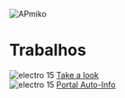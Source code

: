 ![APmiko](https://github.com/FernandoCMFilho/AP1-2/assets/54756245/82a5b0c5-2ea6-41c5-9f10-74681cd3983e)
# Trabalhos
![electro 15](https://github.com/FernandoCMFilho/AP1-2/assets/54756245/ad55c272-9a7c-4eb3-b586-81075d5ddc64) [Take a look](https://github.com/FernandoCMFilho/Take-a-look)<br>
![electro 15](https://github.com/FernandoCMFilho/AP1-2/assets/54756245/ad55c272-9a7c-4eb3-b586-81075d5ddc64) [Portal Auto-Info](https://github.com/FernandoCMFilho/Portal-Auto-Info)
